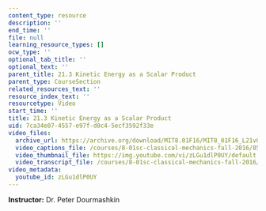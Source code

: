 ```yaml
---
content_type: resource
description: ''
end_time: ''
file: null
learning_resource_types: []
ocw_type: ''
optional_tab_title: ''
optional_text: ''
parent_title: 21.3 Kinetic Energy as a Scalar Product
parent_type: CourseSection
related_resources_text: ''
resource_index_text: ''
resourcetype: Video
start_time: ''
title: 21.3 Kinetic Energy as a Scalar Product
uid: 7ca34e07-4557-e97f-d0c4-5ecf3592f33e
video_files:
  archive_url: https://archive.org/download/MIT8.01F16/MIT8_01F16_L21v03_360p.mp4
  video_captions_file: /courses/8-01sc-classical-mechanics-fall-2016/85d9be82e08f51b6809058b5f1a7fbd1_zLGu1dlP0UY.vtt
  video_thumbnail_file: https://img.youtube.com/vi/zLGu1dlP0UY/default.jpg
  video_transcript_file: /courses/8-01sc-classical-mechanics-fall-2016/96a1818203fb331cf29004b88289aa84_zLGu1dlP0UY.pdf
video_metadata:
  youtube_id: zLGu1dlP0UY
---
```


**Instructor:** Dr. Peter Dourmashkin

